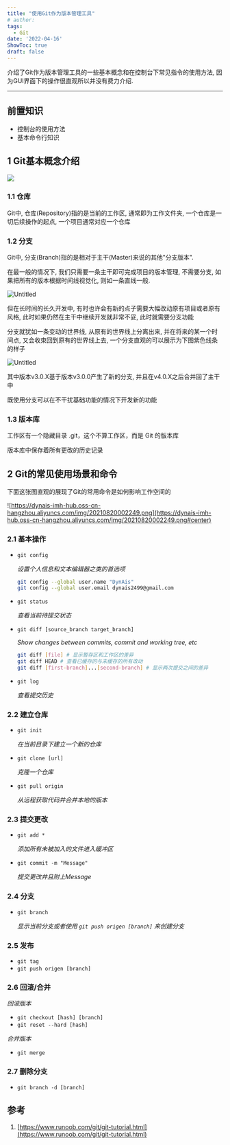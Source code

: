 ```yaml
---
title: "使用Git作为版本管理工具"
# author: 
tags:
  - Git
date: '2022-04-16'
ShowToc: true
draft: false
---
```


介绍了Git作为版本管理工具的一些基本概念和在控制台下常见指令的使用方法, 因为GUI界面下的操作很直观所以并没有费力介绍.
<!--more-->

---

## 前置知识

- 控制台的使用方法
- 基本命令行知识

## 1 Git基本概念介绍

![](https://dynais-imh-hub.oss-cn-hangzhou.aliyuncs.com/img/202204162209607.png#center)


### 1.1 仓库

Git中, 仓库(Repository)指的是当前的工作区, 通常即为工作文件夹, 一个仓库是一切后续操作的起点, 一个项目通常对应一个仓库

### 1.2 分支

Git中, 分支(Branch)指的是相对于主干(Master)来说的其他"分支版本". 

在最一般的情况下, 我们只需要一条主干即可完成项目的版本管理, 不需要分支, 如果把所有的版本根据时间线视觉化, 则如一条直线一般.

![Untitled](https://dynais-imh-hub.oss-cn-hangzhou.aliyuncs.com/img/Untitled%201.png#center)

但在长时间的长久开发中, 有时也许会有新的点子需要大幅改动原有项目或者原有风格, 此时如果仍然在主干中继续开发就非常不妥, 此时就需要分支功能

分支就犹如一条变动的世界线, 从原有的世界线上分离出来, 并在将来的某一个时间点, 又会收束回到原有的世界线上去, 一个分支直观的可以展示为下图紫色线条的样子

![Untitled](https://dynais-imh-hub.oss-cn-hangzhou.aliyuncs.com/img/Untitled%202.png#center)

其中版本v3.0.X基于版本v3.0.0产生了新的分支, 并且在v4.0.X之后合并回了主干中

既使用分支可以在不干扰基础功能的情况下开发新的功能

### 1.3 版本库

工作区有一个隐藏目录 .git，这个不算工作区，而是 Git 的版本库

版本库中保存着所有更改的历史记录

## 2 Git的常见使用场景和命令

下面这张图直观的展现了Git的常用命令是如何影响工作空间的

![https://dynais-imh-hub.oss-cn-hangzhou.aliyuncs.com/img/20210820002249.png](https://dynais-imh-hub.oss-cn-hangzhou.aliyuncs.com/img/20210820002249.png#center)

### 2.1 基本操作

- `git config`
  
    *设置个人信息和文本编辑器之类的首选项*
    
    ```bash
    git config --global user.name "DynAis"
    git config --global user.email dynais2499@gmail.com
    ```
    
- `git status`
  
    *查看当前待提交状态*
    
- `git diff [source_branch target_branch]`
  
    *Show changes between commits, commit and working tree, etc*
    
    ```bash
    git diff [file] # 显示暂存区和工作区的差异
    git diff HEAD # 查看已缓存的与未缓存的所有改动
    git diff [first-branch]...[second-branch] # 显示两次提交之间的差异
    ```
    
- `git log`
  
    *查看提交历史*
    

### 2.2 建立仓库

- `git init`
  
    *在当前目录下建立一个新的仓库*
    
- `git clone [url]`
  
    *克隆一个仓库*
    
- `git pull origin`
  
    *从远程获取代码并合并本地的版本*
    

### 2.3 提交更改

- `git add *`
  
    *添加所有未被加入的文件进入缓冲区*
    
- `git commit -m "Message"`
  
    *提交更改并且附上Message*
    

### 2.4 分支

- `git branch`
  
    *显示当前分支或者使用 `git push origen [branch]` 来创建分支*
    

### 2.5 发布

- `git tag`
- `git push origen [branch]`

### 2.6 回滚/合并

*回滚版本*  
- `git checkout [hash] [branch]`  
- `git reset --hard [hash]`

*合并版本*
- `git merge`

### 2.7 删除分支

- `git branch -d [branch]`


## 参考

1. [https://www.runoob.com/git/git-tutorial.html](https://www.runoob.com/git/git-tutorial.html)